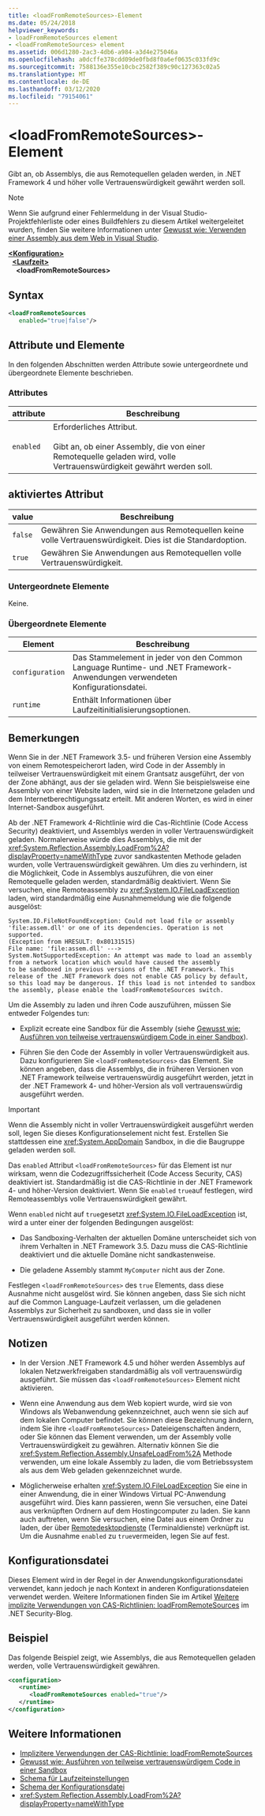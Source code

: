 ```yaml
---
title: <loadFromRemoteSources>-Element
ms.date: 05/24/2018
helpviewer_keywords:
- loadFromRemoteSources element
- <loadFromRemoteSources> element
ms.assetid: 006d1280-2ac3-4db6-a984-a3d4e275046a
ms.openlocfilehash: a0dcffe378cdd09de0fbd8f0a6ef0635c033fd9c
ms.sourcegitcommit: 7588136e355e10cbc2582f389c90c127363c02a5
ms.translationtype: MT
ms.contentlocale: de-DE
ms.lasthandoff: 03/12/2020
ms.locfileid: "79154061"
---
```

# <a name="loadfromremotesources-element"></a>\<loadFromRemoteSources>-Element
Gibt an, ob Assemblys, die aus Remotequellen geladen werden, in .NET Framework 4 und höher volle Vertrauenswürdigkeit gewährt werden soll.
  
> [!NOTE]
> Wenn Sie aufgrund einer Fehlermeldung in der Visual Studio-Projektfehlerliste oder eines Buildfehlers zu diesem Artikel weitergeleitet wurden, finden Sie weitere Informationen unter [Gewusst wie: Verwenden einer Assembly aus dem Web in Visual Studio](https://docs.microsoft.com/previous-versions/visualstudio/visual-studio-2010/ee890038(v=vs.100)).  
  
[**\<Konfiguration>**](../configuration-element.md)\
&nbsp;&nbsp;[**\<Laufzeit>**](runtime-element.md)\
&nbsp;&nbsp;&nbsp;&nbsp;**\<loadFromRemoteSources>**  
  
## <a name="syntax"></a>Syntax  
  
```xml  
<loadFromRemoteSources
   enabled="true|false"/>  
```  
  
## <a name="attributes-and-elements"></a>Attribute und Elemente
 In den folgenden Abschnitten werden Attribute sowie untergeordnete und übergeordnete Elemente beschrieben.  
  
### <a name="attributes"></a>Attributes  
  
|attribute|Beschreibung|  
|---------------|-----------------|  
|`enabled`|Erforderliches Attribut.<br /><br /> Gibt an, ob einer Assembly, die von einer Remotequelle geladen wird, volle Vertrauenswürdigkeit gewährt werden soll.|  
  
## <a name="enabled-attribute"></a>aktiviertes Attribut  
  
|value|Beschreibung|  
|-----------|-----------------|  
|`false`|Gewähren Sie Anwendungen aus Remotequellen keine volle Vertrauenswürdigkeit. Dies ist die Standardoption.|  
|`true`|Gewähren Sie Anwendungen aus Remotequellen volle Vertrauenswürdigkeit.|  
  
### <a name="child-elements"></a>Untergeordnete Elemente  
 Keine.  
  
### <a name="parent-elements"></a>Übergeordnete Elemente  
  
|Element|Beschreibung|  
|-------------|-----------------|  
|`configuration`|Das Stammelement in jeder von den Common Language Runtime- und .NET Framework-Anwendungen verwendeten Konfigurationsdatei.|  
|`runtime`|Enthält Informationen über Laufzeitinitialisierungsoptionen.|  
  
## <a name="remarks"></a>Bemerkungen

Wenn Sie in der .NET Framework 3.5- und früheren Version eine Assembly von einem Remotespeicherort laden, wird Code in der Assembly in teilweiser Vertrauenswürdigkeit mit einem Grantsatz ausgeführt, der von der Zone abhängt, aus der sie geladen wird. Wenn Sie beispielsweise eine Assembly von einer Website laden, wird sie in die Internetzone geladen und dem Internetberechtigungssatz erteilt. Mit anderen Worten, es wird in einer Internet-Sandbox ausgeführt.

Ab der .NET Framework 4-Richtlinie wird die Cas-Richtlinie (Code Access Security) deaktiviert, und Assemblys werden in voller Vertrauenswürdigkeit geladen. Normalerweise würde dies Assemblys, die mit der <xref:System.Reflection.Assembly.LoadFrom%2A?displayProperty=nameWithType> zuvor sandkastenten Methode geladen wurden, volle Vertrauenswürdigkeit gewähren. Um dies zu verhindern, ist die Möglichkeit, Code in Assemblys auszuführen, die von einer Remotequelle geladen werden, standardmäßig deaktiviert. Wenn Sie versuchen, eine Remoteassembly zu <xref:System.IO.FileLoadException> laden, wird standardmäßig eine Ausnahmemeldung wie die folgende ausgelöst:

```text
System.IO.FileNotFoundException: Could not load file or assembly 'file:assem.dll' or one of its dependencies. Operation is not supported.
(Exception from HRESULT: 0x80131515)
File name: 'file:assem.dll' --->
System.NotSupportedException: An attempt was made to load an assembly from a network location which would have caused the assembly
to be sandboxed in previous versions of the .NET Framework. This release of the .NET Framework does not enable CAS policy by default,
so this load may be dangerous. If this load is not intended to sandbox the assembly, please enable the loadFromRemoteSources switch.
```

Um die Assembly zu laden und ihren Code auszuführen, müssen Sie entweder Folgendes tun:

- Explizit ecreate eine Sandbox für die Assembly (siehe [Gewusst wie: Ausführen von teilweise vertrauenswürdigem Code in einer Sandbox](../../../misc/how-to-run-partially-trusted-code-in-a-sandbox.md)).

- Führen Sie den Code der Assembly in voller Vertrauenswürdigkeit aus. Dazu konfigurieren Sie `<loadFromRemoteSources>` das Element. Sie können angeben, dass die Assemblys, die in früheren Versionen von .NET Framework teilweise vertrauenswürdig ausgeführt werden, jetzt in der .NET Framework 4- und höher-Version als voll vertrauenswürdig ausgeführt werden.

> [!IMPORTANT]
> Wenn die Assembly nicht in voller Vertrauenswürdigkeit ausgeführt werden soll, legen Sie dieses Konfigurationselement nicht fest. Erstellen Sie stattdessen eine <xref:System.AppDomain> Sandbox, in die die Baugruppe geladen werden soll.

Das `enabled` Attribut `<loadFromRemoteSources>` für das Element ist nur wirksam, wenn die Codezugriffssicherheit (Code Access Security, CAS) deaktiviert ist. Standardmäßig ist die CAS-Richtlinie in der .NET Framework 4- und höher-Version deaktiviert. Wenn Sie `enabled` `true`auf festlegen, wird Remoteassemblys volle Vertrauenswürdigkeit gewährt.

Wenn `enabled` nicht auf `true`gesetzt <xref:System.IO.FileLoadException> ist, wird a unter einer der folgenden Bedingungen ausgelöst:

- Das Sandboxing-Verhalten der aktuellen Domäne unterscheidet sich von ihrem Verhalten in .NET Framework 3.5. Dazu muss die CAS-Richtlinie deaktiviert und die aktuelle Domäne nicht sandkastenweise.

- Die geladene Assembly stammt `MyComputer` nicht aus der Zone.

Festlegen `<loadFromRemoteSources>` des `true` Elements, dass diese Ausnahme nicht ausgelöst wird. Sie können angeben, dass Sie sich nicht auf die Common Language-Laufzeit verlassen, um die geladenen Assemblys zur Sicherheit zu sandboxen, und dass sie in voller Vertrauenswürdigkeit ausgeführt werden können.

## <a name="notes"></a>Notizen

- In der Version .NET Framework 4.5 und höher werden Assemblys auf lokalen Netzwerkfreigaben standardmäßig als voll vertrauenswürdig ausgeführt. Sie müssen das `<loadFromRemoteSources>` Element nicht aktivieren.

- Wenn eine Anwendung aus dem Web kopiert wurde, wird sie von Windows als Webanwendung gekennzeichnet, auch wenn sie sich auf dem lokalen Computer befindet. Sie können diese Bezeichnung ändern, indem Sie ihre `<loadFromRemoteSources>` Dateieigenschaften ändern, oder Sie können das Element verwenden, um der Assembly volle Vertrauenswürdigkeit zu gewähren. Alternativ können Sie die <xref:System.Reflection.Assembly.UnsafeLoadFrom%2A> Methode verwenden, um eine lokale Assembly zu laden, die vom Betriebssystem als aus dem Web geladen gekennzeichnet wurde.

- Möglicherweise erhalten <xref:System.IO.FileLoadException> Sie eine in einer Anwendung, die in einer Windows Virtual PC-Anwendung ausgeführt wird. Dies kann passieren, wenn Sie versuchen, eine Datei aus verknüpften Ordnern auf dem Hostingcomputer zu laden. Sie kann auch auftreten, wenn Sie versuchen, eine Datei aus einem Ordner zu laden, der über [Remotedesktopdienste](/windows/win32/termserv/terminal-services-portal) (Terminaldienste) verknüpft ist. Um die Ausnahme `enabled` zu `true`vermeiden, legen Sie auf fest.

## <a name="configuration-file"></a>Konfigurationsdatei

Dieses Element wird in der Regel in der Anwendungskonfigurationsdatei verwendet, kann jedoch je nach Kontext in anderen Konfigurationsdateien verwendet werden. Weitere Informationen finden Sie im Artikel [Weitere implizite Verwendungen von CAS-Richtlinien: loadFromRemoteSources](https://docs.microsoft.com/archive/blogs/shawnfa/more-implicit-uses-of-cas-policy-loadfromremotesources) im .NET Security-Blog.  

## <a name="example"></a>Beispiel

Das folgende Beispiel zeigt, wie Assemblys, die aus Remotequellen geladen werden, volle Vertrauenswürdigkeit gewähren.

```xml
<configuration>  
   <runtime>  
      <loadFromRemoteSources enabled="true"/>  
   </runtime>  
</configuration>  
```

## <a name="see-also"></a>Weitere Informationen

- [Implizitere Verwendungen der CAS-Richtlinie: loadFromRemoteSources](https://docs.microsoft.com/archive/blogs/shawnfa/more-implicit-uses-of-cas-policy-loadfromremotesources)
- [Gewusst wie: Ausführen von teilweise vertrauenswürdigem Code in einer Sandbox](../../../misc/how-to-run-partially-trusted-code-in-a-sandbox.md)
- [Schema für Laufzeiteinstellungen](index.md)
- [Schema der Konfigurationsdatei](../index.md)
- <xref:System.Reflection.Assembly.LoadFrom%2A?displayProperty=nameWithType>
